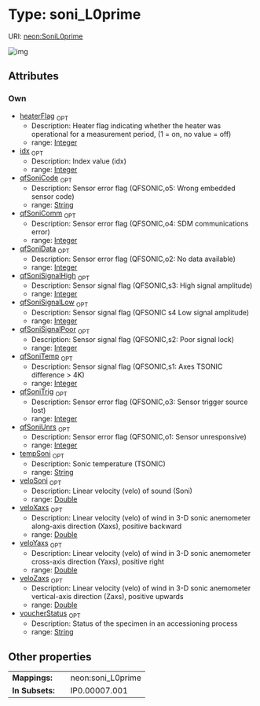 
# Type: soni_L0prime




URI: [neon:SoniL0prime](https://data.neonscience.org/SoniL0prime)


![img](http://yuml.me/diagram/nofunky;dir:TB/class/[SoniL0prime&#124;heaterFlag:integer%20%3F;veloXaxs:double%20%3F;veloYaxs:double%20%3F;veloZaxs:double%20%3F;idx:integer%20%3F;veloSoni:double%20%3F;tempSoni:string%20%3F;qfSoniCode:string%20%3F;voucherStatus:string%20%3F;qfSoniSignalLow:integer%20%3F;qfSoniUnrs:integer%20%3F;qfSoniData:integer%20%3F;qfSoniTrig:integer%20%3F;qfSoniComm:integer%20%3F;qfSoniTemp:integer%20%3F;qfSoniSignalPoor:integer%20%3F;qfSoniSignalHigh:integer%20%3F])

## Attributes


### Own

 * [heaterFlag](heaterFlag.md)  <sub>OPT</sub>
    * Description: Heater flag indicating whether the heater was operational for a measurement period, (1 = on, no value = off)
    * range: [Integer](types/Integer.md)
 * [idx](idx.md)  <sub>OPT</sub>
    * Description: Index value (idx)
    * range: [Integer](types/Integer.md)
 * [qfSoniCode](qfSoniCode.md)  <sub>OPT</sub>
    * Description: Sensor error flag (QFSONIC,o5: Wrong embedded sensor code)
    * range: [String](types/String.md)
 * [qfSoniComm](qfSoniComm.md)  <sub>OPT</sub>
    * Description: Sensor error flag (QFSONIC,o4: SDM communications error)
    * range: [Integer](types/Integer.md)
 * [qfSoniData](qfSoniData.md)  <sub>OPT</sub>
    * Description: Sensor error flag (QFSONIC,o2: No data available)
    * range: [Integer](types/Integer.md)
 * [qfSoniSignalHigh](qfSoniSignalHigh.md)  <sub>OPT</sub>
    * Description: Sensor signal flag (QFSONIC,s3: High signal amplitude)
    * range: [Integer](types/Integer.md)
 * [qfSoniSignalLow](qfSoniSignalLow.md)  <sub>OPT</sub>
    * Description: Sensor signal flag (QFSONIC s4 Low signal amplitude)
    * range: [Integer](types/Integer.md)
 * [qfSoniSignalPoor](qfSoniSignalPoor.md)  <sub>OPT</sub>
    * Description: Sensor signal flag (QFSONIC,s2: Poor signal lock)
    * range: [Integer](types/Integer.md)
 * [qfSoniTemp](qfSoniTemp.md)  <sub>OPT</sub>
    * Description: Sensor signal flag (QFSONIC,s1: Axes TSONIC difference > 4K)
    * range: [Integer](types/Integer.md)
 * [qfSoniTrig](qfSoniTrig.md)  <sub>OPT</sub>
    * Description: Sensor error flag (QFSONIC,o3: Sensor trigger source lost)
    * range: [Integer](types/Integer.md)
 * [qfSoniUnrs](qfSoniUnrs.md)  <sub>OPT</sub>
    * Description: Sensor error flag (QFSONIC,o1: Sensor unresponsive)
    * range: [Integer](types/Integer.md)
 * [tempSoni](tempSoni.md)  <sub>OPT</sub>
    * Description: Sonic temperature (TSONIC)
    * range: [String](types/String.md)
 * [veloSoni](veloSoni.md)  <sub>OPT</sub>
    * Description: Linear velocity (velo) of sound (Soni)
    * range: [Double](types/Double.md)
 * [veloXaxs](veloXaxs.md)  <sub>OPT</sub>
    * Description: Linear velocity (velo) of wind in 3-D sonic anemometer along-axis direction (Xaxs), positive backward
    * range: [Double](types/Double.md)
 * [veloYaxs](veloYaxs.md)  <sub>OPT</sub>
    * Description: Linear velocity (velo) of wind in 3-D sonic anemometer cross-axis direction (Yaxs), positive right
    * range: [Double](types/Double.md)
 * [veloZaxs](veloZaxs.md)  <sub>OPT</sub>
    * Description: Linear velocity (velo) of wind in 3-D sonic anemometer vertical-axis direction (Zaxs), positive upwards
    * range: [Double](types/Double.md)
 * [voucherStatus](voucherStatus.md)  <sub>OPT</sub>
    * Description: Status of the specimen in an accessioning process
    * range: [String](types/String.md)

## Other properties

|  |  |  |
| --- | --- | --- |
| **Mappings:** | | neon:soni_L0prime |
| **In Subsets:** | | IP0.00007.001 |

